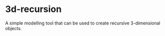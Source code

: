 3d-recursion
============

A simple modelling tool that can be used to create recursive 3-dimensional objects.